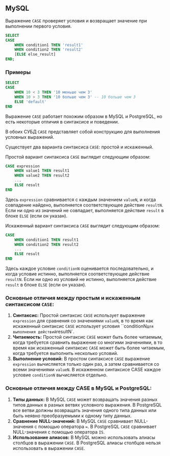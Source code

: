 ## MySQL

Выражение `CASE` проверяет условия и возвращает значение при выполнении первого условия.

```sql
SELECT 
CASE
    WHEN condition1 THEN 'result1'
    WHEN condition2 THEN 'result2'
    [ELSE else_result]
END;
```

### Примеры

```sql
SELECT
CASE
    WHEN 10 < 3 THEN '10 меньше чем 3'
    WHEN 10 > 3 THEN '10 больше чем 3' -- 10 больше чем 3
    ELSE 'default'
END
```

Выражение `CASE` работает похожим образом в MySQL и PostgreSQL, но есть некоторые отличия в синтаксисе и поведении.

В обоих СУБД `CASE` представляет собой конструкцию для выполнения условных выражений. 

Существует два варианта синтаксиса `CASE`: простой и искаженный.

Простой вариант синтаксиса `CASE` выглядит следующим образом:
```sql
CASE expression
    WHEN value1 THEN result1
    WHEN value2 THEN result2
    ...
    ELSE result
END
```
Здесь `expression` сравнивается с каждым значением `valueN`, и когда совпадение найдено, выполняется соответствующее действие `resultN`. Если ни одно из значений не совпадает, выполняется действие `result` в блоке `ELSE` (если он указан).

Искаженный вариант синтаксиса `CASE` выглядит следующим образом:
```sql
CASE
    WHEN condition1 THEN result1
    WHEN condition2 THEN result2
    ...
    ELSE result
END
```
Здесь каждое условие `conditionN` оценивается последовательно, и когда условие истинно, выполняется соответствующее действие `resultN`. Если ни одно из условий не истинно, выполняется действие `result` в блоке `ELSE` (если он указан).

### Основные отличия между простым и искаженным синтаксисом `CASE`:

1) **Синтаксис:** Простой синтаксис `CASE` использует выражение `expression` для сравнения со значениями `valueN`, в то время как искаженный синтаксис `CASE` использует условия ``conditionN` для выполнения действий `resultN`.
2) **Читаемость:** Простой синтаксис `CASE` может быть более читаемым, когда требуется сравнить выражение со многими значениями, в то время как искаженный синтаксис `CASE` может быть более читаемым, когда требуется выполнить несколько условий.
3) **Выполнение условий:** В простом синтаксисе `CASE` выражение `expression` вычисляется только один раз, а затем сравнивается со всеми значениями `valueN`. В искаженном синтаксисе CASE каждое условие `conditionN` вычисляется отдельно.

### Основные отличия между CASE в MySQL и PostgreSQL:
1) **Типы данных:** В MySQL `CASE` может возвращать значения разных типов данных в разных ветвях условного выражения. В PostgreSQL все ветви должны возвращать значения одного типа данных или быть неявно преобразуемыми к одному типу данных.
2) **Сравнение NULL-значений:** В MySQL `CASE` сравнивает NULL-значения с помощью оператора `=`. В PostgreSQL `CASE` сравнивает NULL-значения с помощью оператора `IS`.
3) **Использование алиасов:** В MySQL можно использовать алиасы столбцов в выражении `CASE`. В PostgreSQL алиасы столбцов нельзя использовать в выражении `CASE`.

